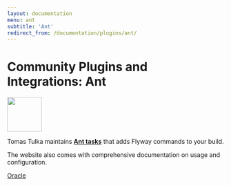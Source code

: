 ```yaml
---
layout: documentation
menu: ant
subtitle: 'Ant'
redirect_from: /documentation/plugins/ant/
---
```

# Community Plugins and Integrations: Ant

<img src="/assets/logos/ant.svg" height="80">

Tomas Tulka maintains <strong><a href="https://github.com/flyway/flyway-ant">Ant tasks</a></strong> that adds Flyway commands to your build.

The website also comes with comprehensive documentation on usage and configuration.

<p class="next-steps">
    <a class="btn btn-primary" href="/documentation/database/oracle">Oracle <i class="fa fa-arrow-right"></i></a>
</p>
